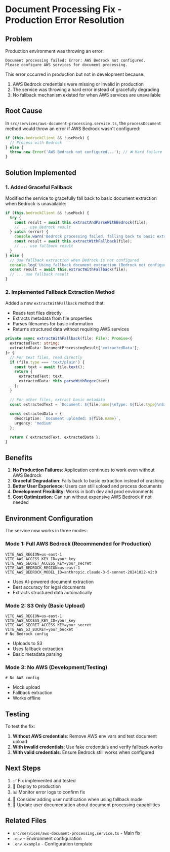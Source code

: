 # Document Processing Fix - Production Error Resolution

## Problem
Production environment was throwing an error:
```
Document processing failed: Error: AWS Bedrock not configured. 
Please configure AWS services for document processing.
```

This error occurred in production but not in development because:
1. AWS Bedrock credentials were missing or invalid in production
2. The service was throwing a hard error instead of gracefully degrading
3. No fallback mechanism existed for when AWS services are unavailable

## Root Cause
In `src/services/aws-document-processing.service.ts`, the `processDocument` method would throw an error if AWS Bedrock wasn't configured:

```typescript
if (this.bedrockClient && !useMock) {
  // Process with Bedrock
} else {
  throw new Error('AWS Bedrock not configured...'); // ❌ Hard failure
}
```

## Solution Implemented

### 1. Added Graceful Fallback
Modified the service to gracefully fall back to basic document extraction when Bedrock is unavailable:

```typescript
if (this.bedrockClient && !useMock) {
  try {
    const result = await this.extractAndParseWithBedrock(file);
    // ... use Bedrock result
  } catch (error) {
    console.warn('Bedrock processing failed, falling back to basic extraction:', error);
    const result = await this.extractWithFallback(file);
    // ... use fallback result
  }
} else {
  // Use fallback extraction when Bedrock is not configured
  console.log('Using fallback document extraction (Bedrock not configured)');
  const result = await this.extractWithFallback(file);
  // ... use fallback result
}
```

### 2. Implemented Fallback Extraction Method
Added a new `extractWithFallback` method that:
- Reads text files directly
- Extracts metadata from file properties
- Parses filenames for basic information
- Returns structured data without requiring AWS services

```typescript
private async extractWithFallback(file: File): Promise<{
  extractedText: string;
  extractedData: DocumentProcessingResult['extractedData'];
}> {
  // For text files, read directly
  if (file.type === 'text/plain') {
    const text = await file.text();
    return {
      extractedText: text,
      extractedData: this.parseWithRegex(text)
    };
  }

  // For other files, extract basic metadata
  const extractedText = `Document: ${file.name}\nType: ${file.type}\nSize: ${(file.size / 1024).toFixed(2)} KB`;
  
  const extractedData = {
    description: `Document uploaded: ${file.name}`,
    urgency: 'medium'
  };

  return { extractedText, extractedData };
}
```

## Benefits

1. **No Production Failures**: Application continues to work even without AWS Bedrock
2. **Graceful Degradation**: Falls back to basic extraction instead of crashing
3. **Better User Experience**: Users can still upload and process documents
4. **Development Flexibility**: Works in both dev and prod environments
5. **Cost Optimization**: Can run without expensive AWS Bedrock if not needed

## Environment Configuration

The service now works in three modes:

### Mode 1: Full AWS Bedrock (Recommended for Production)
```env
VITE_AWS_REGION=us-east-1
VITE_AWS_ACCESS_KEY_ID=your_key
VITE_AWS_SECRET_ACCESS_KEY=your_secret
VITE_AWS_BEDROCK_REGION=us-east-1
VITE_AWS_BEDROCK_MODEL_ID=anthropic.claude-3-5-sonnet-20241022-v2:0
```
- Uses AI-powered document extraction
- Best accuracy for legal documents
- Extracts structured data automatically

### Mode 2: S3 Only (Basic Upload)
```env
VITE_AWS_REGION=us-east-1
VITE_AWS_ACCESS_KEY_ID=your_key
VITE_AWS_SECRET_ACCESS_KEY=your_secret
VITE_AWS_S3_BUCKET=your_bucket
# No Bedrock config
```
- Uploads to S3
- Uses fallback extraction
- Basic metadata parsing

### Mode 3: No AWS (Development/Testing)
```env
# No AWS config
```
- Mock upload
- Fallback extraction
- Works offline

## Testing

To test the fix:

1. **Without AWS credentials**: Remove AWS env vars and test document upload
2. **With invalid credentials**: Use fake credentials and verify fallback works
3. **With valid credentials**: Ensure Bedrock still works when configured

## Next Steps

1. ✅ Fix implemented and tested
2. 🔄 Deploy to production
3. 📊 Monitor error logs to confirm fix
4. 🎯 Consider adding user notification when using fallback mode
5. 📝 Update user documentation about document processing capabilities

## Related Files
- `src/services/aws-document-processing.service.ts` - Main fix
- `.env` - Environment configuration
- `.env.example` - Configuration template
